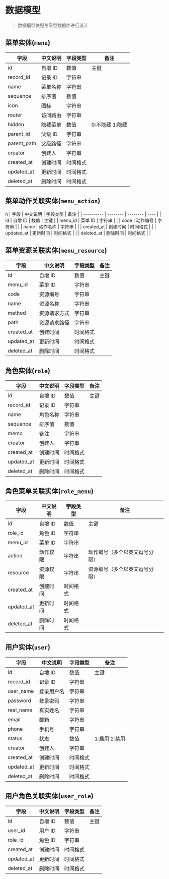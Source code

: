 # 数据模型

> 数据模型依照关系型数据库进行设计

## 菜单实体(`menu`)

| 字段        | 中文说明 | 字段类型 | 备注            |
| ----------- | -------- | -------- | --------------- |
| id          | 自增 ID  | 数值     | 主键            |
| record_id   | 记录 ID  | 字符串   |                 |
| name        | 菜单名称 | 字符串   |                 |
| sequence    | 排序值   | 数值     |                 |
| icon        | 图标     | 字符串   |                 |
| router      | 访问路由 | 字符串   |                 |
| hidden      | 隐藏菜单 | 数值     | 0:不隐藏 1:隐藏 |
| parent_id   | 父级 ID  | 字符串   |                 |
| parent_path | 父级路径 | 字符串   |                 |
| creator     | 创建人   | 字符串   |                 |
| created_at  | 创建时间 | 时间格式 |                 |
| updated_at  | 更新时间 | 时间格式 |                 |
| deleted_at  | 删除时间 | 时间格式 |                 |

## 菜单动作关联实体(`menu_action`)
n 
| 字段       | 中文说明 | 字段类型 | 备注 |
| ---------- | -------- | -------- | ---- |
| id         | 自增 ID  | 数值     | 主键 |
| menu_id    | 菜单 ID  | 字符串   |      |
| code       | 动作编号 | 字符串   |      |
| name       | 动作名称 | 字符串   |      |
| created_at | 创建时间 | 时间格式 |      |
| updated_at | 更新时间 | 时间格式 |      |
| deleted_at | 删除时间 | 时间格式 |      |

## 菜单资源关联实体(`menu_resource`)

| 字段       | 中文说明     | 字段类型 | 备注 |
| ---------- | ------------ | -------- | ---- |
| id         | 自增 ID      | 数值     | 主键 |
| menu_id    | 菜单 ID      | 字符串   |      |
| code       | 资源编号     | 字符串   |      |
| name       | 资源名称     | 字符串   |      |
| method     | 资源请求方式 | 字符串   |      |
| path       | 资源请求路径 | 字符串   |      |
| created_at | 创建时间     | 时间格式 |      |
| updated_at | 更新时间     | 时间格式 |      |
| deleted_at | 删除时间     | 时间格式 |      |

## 角色实体(`role`)

| 字段       | 中文说明 | 字段类型 | 备注 |
| ---------- | -------- | -------- | ---- |
| id         | 自增 ID  | 数值     | 主键 |
| record_id  | 记录 ID  | 字符串   |      |
| name       | 角色名称 | 字符串   |      |
| sequence   | 排序值   | 数值     |      |
| memo       | 备注     | 字符串   |      |
| creator    | 创建人   | 字符串   |      |
| created_at | 创建时间 | 时间格式 |      |
| updated_at | 更新时间 | 时间格式 |      |
| deleted_at | 删除时间 | 时间格式 |      |

## 角色菜单关联实体(`role_menu`)

| 字段       | 中文说明 | 字段类型 | 备注                           |
| ---------- | -------- | -------- | ------------------------------ |
| id         | 自增 ID  | 数值     | 主键                           |
| role_id    | 角色 ID  | 字符串   |                                |
| menu_id    | 菜单 ID  | 字符串   |                                |
| action     | 动作权限 | 字符串   | 动作编号（多个以英文逗号分隔） |
| resource   | 资源权限 | 字符串   | 资源编号（多个以英文逗号分隔） |
| created_at | 创建时间 | 时间格式 |                                |
| updated_at | 更新时间 | 时间格式 |                                |
| deleted_at | 删除时间 | 时间格式 |                                |

## 用户实体(`user`)

| 字段       | 中文说明   | 字段类型 | 备注          |
| ---------- | ---------- | -------- | ------------- |
| id         | 自增 ID    | 数值     | 主键          |
| record_id  | 记录 ID    | 字符串   |               |
| user_name  | 登录用户名 | 字符串   |               |
| password   | 登录密码   | 字符串   |               |
| real_name  | 真实姓名   | 字符串   |               |
| email      | 邮箱       | 字符串   |               |
| phone      | 手机号     | 字符串   |               |
| status     | 状态       | 数值     | 1:启用 2:禁用 |
| creator    | 创建人     | 字符串   |               |
| created_at | 创建时间   | 时间格式 |               |
| updated_at | 更新时间   | 时间格式 |               |
| deleted_at | 删除时间   | 时间格式 |               |

## 用户角色关联实体(`user_role`)

| 字段       | 中文说明 | 字段类型 | 备注 |
| ---------- | -------- | -------- | ---- |
| id         | 自增 ID  | 数值     | 主键 |
| user_id    | 用户 ID  | 字符串   |      |
| role_id    | 角色 ID  | 字符串   |      |
| created_at | 创建时间 | 时间格式 |      |
| updated_at | 更新时间 | 时间格式 |      |
| deleted_at | 删除时间 | 时间格式 |      |
